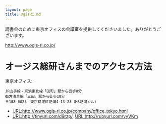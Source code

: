 ```yaml
---
layout: page
title: OgisRi.md
---
```


読書会のために東京オフィスの会議室を提供してくださいました。ありがとうございます。

http://www.ogis-ri.co.jp/

# オージス総研さんまでのアクセス方法

東京オフィス:

    JR山手線・京浜東北線「田町」駅から徒歩8分
    都営浅草線「三田」駅から徒歩10分
    〒108-0023　東京都港区芝浦4−13−23（MS芝浦ビル）

- <URL:http://www.ogis-ri.co.jp/company/office_tokyo.html>
- <URL:http://tinyurl.com/d9rzp/>, <URL:http://rubyurl.com/vyVKm>
